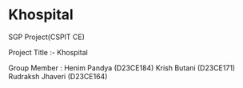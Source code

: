 # Khospital

SGP Project(CSPIT CE)

Project Title :- Khospital

Group Member :
Henim Pandya (D23CE184)
Krish Butani (D23CE171)
Rudraksh Jhaveri (D23CE164)

